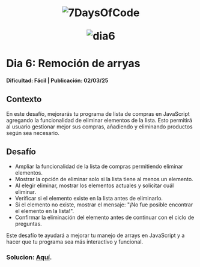 # <p align="center">![7DaysOfCode](https://github.com/user-attachments/assets/f6b05689-a7f2-436b-a3bc-194a2f6a92ab)</p><p align="center">![dia6](https://github.com/user-attachments/assets/971dd5b0-a1d1-440d-8ab6-257c28d087d2)
</p>

# Dia 6: Remoción de arryas
#### Dificultad: Fácil | Publicación: 02/03/25 

## Contexto
En este desafío, mejorarás tu programa de lista de compras en JavaScript agregando la funcionalidad de eliminar elementos de la lista. Esto permitirá al usuario gestionar mejor sus compras, añadiendo y eliminando productos según sea necesario.

## Desafío
- Ampliar la funcionalidad de la lista de compras permitiendo eliminar elementos.
- Mostrar la opción de eliminar solo si la lista tiene al menos un elemento.
- Al elegir eliminar, mostrar los elementos actuales y solicitar cuál eliminar.
- Verificar si el elemento existe en la lista antes de eliminarlo.
- Si el elemento no existe, mostrar el mensaje: "¡No fue posible encontrar el elemento en la lista!".
- Confirmar la eliminación del elemento antes de continuar con el ciclo de preguntas.

Este desafío te ayudará a mejorar tu manejo de arrays en JavaScript y a hacer que tu programa sea más interactivo y funcional.

### Solucion:  **[Aquí](solucion6.md)**.
